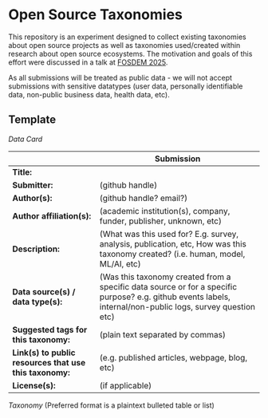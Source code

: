 # Open Source Taxonomies 

This repository is an experiment designed to collect existing taxonomies about open source projects as well as taxonomies used/created within research about open source ecosystems. The motivation and goals of this effort were discussed in a talk at [FOSDEM 2025](https://github.com/chaoss/wg-data-science/blob/main/dataset/taxonomies/FOSDEM_%20Do%20we%20need%20another%20open%20source%20software%20taxonomy_%20(1).pdf).

As all submissions will be treated as public data - we will not accept submissions with sensitive datatypes (user data, personally identifiable data, non-public business data, health data, etc).

## Template

_Data Card_

|  | Submission |
|:-----|---------------|
|**Title:**|               |
|**Submitter:**|(github handle)|
|**Author(s):**|(github handle? email?)|
|**Author affiliation(s):**|(academic institution(s), company, funder, publisher, unknown, etc)|
|**Description:**|(What was this used for? E.g. survey, analysis, publication, etc, How was this taxonomy created? (i.e. human, model, ML/AI, etc)|
|**Data source(s) / data type(s):**|(Was this taxonomy created from a specific data source or for a specific purpose? e.g. github events labels, internal/non-public logs, survey question etc)|
|**Suggested tags for this taxonomy:**|(plain text separated by commas)|
|**Link(s) to public resources that use this taxonomy:**|(e.g. published articles, webpage, blog,  etc)|
|**License(s):**|(if applicable)|

_Taxonomy_ 
(Preferred format is a plaintext bulleted table or list)

